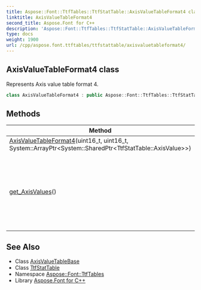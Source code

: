 ```yaml
---
title: Aspose::Font::TtfTables::TtfStatTable::AxisValueTableFormat4 class
linktitle: AxisValueTableFormat4
second_title: Aspose.Font for C++
description: 'Aspose::Font::TtfTables::TtfStatTable::AxisValueTableFormat4 class. Represents Axis value table format 4 in C++.'
type: docs
weight: 1900
url: /cpp/aspose.font.ttftables/ttfstattable/axisvaluetableformat4/
---
```

## AxisValueTableFormat4 class


Represents Axis value table format 4.

```cpp
class AxisValueTableFormat4 : public Aspose::Font::TtfTables::TtfStatTable::AxisValueTableBase
```

## Methods

| Method | Description |
| --- | --- |
| [AxisValueTableFormat4](./axisvaluetableformat4/)(uint16_t, uint16_t, System::ArrayPtr\<System::SharedPtr\<TtfStatTable::AxisValue\>\>) | Constructor. |
| [get_AxisValues](./get_axisvalues/)() | Array of [AxisValue](../axisvalue/) records that provide the combination of axis values, one for each contributing axis. |
## See Also

* Class [AxisValueTableBase](../axisvaluetablebase/)
* Class [TtfStatTable](../)
* Namespace [Aspose::Font::TtfTables](../../)
* Library [Aspose.Font for C++](../../../)
